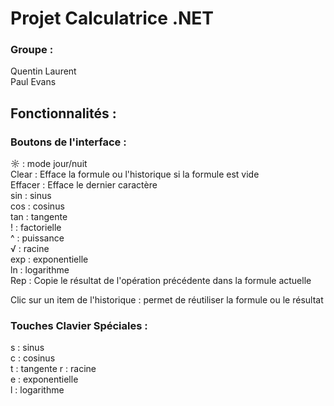 # Projet Calculatrice .NET
### Groupe :  
Quentin Laurent  
Paul Evans  

## Fonctionnalités :

### Boutons de l'interface :
☼ : mode jour/nuit  
Clear : Efface la formule ou l'historique si la formule est vide  
Effacer : Efface le dernier caractère  
sin : sinus  
cos : cosinus  
tan : tangente  
! : factorielle  
^ : puissance  
√ : racine  
exp : exponentielle  
ln : logarithme  
Rep : Copie le résultat de l'opération précédente dans la formule actuelle  
  
Clic sur un item de l'historique : permet de réutiliser la formule ou le résultat  
  
### Touches Clavier Spéciales :
s : sinus  
c : cosinus  
t : tangente 
r : racine  
e : exponentielle  
l : logarithme  


